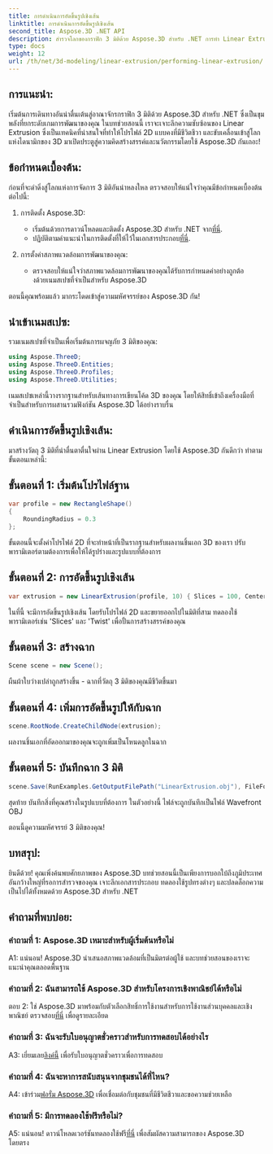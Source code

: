 ```yaml
---
title: การดำเนินการอัดขึ้นรูปเชิงเส้น
linktitle: การดำเนินการอัดขึ้นรูปเชิงเส้น
second_title: Aspose.3D .NET API
description: สำรวจโลกของกราฟิก 3 มิติด้วย Aspose.3D สำหรับ .NET การทำ Linear Extrusion ในคำแนะนำทีละขั้นตอนนี้
type: docs
weight: 12
url: /th/net/3d-modeling/linear-extrusion/performing-linear-extrusion/
---
```

## การแนะนำ:

เริ่มต้นการเดินทางอันน่าตื่นเต้นสู่อาณาจักรกราฟิก 3 มิติด้วย Aspose.3D สำหรับ .NET ซึ่งเป็นขุมพลังที่ยกระดับเกมการพัฒนาของคุณ ในบทช่วยสอนนี้ เราจะเจาะลึกความซับซ้อนของ Linear Extrusion ซึ่งเป็นเทคนิคที่น่าสนใจที่ทำให้โปรไฟล์ 2D แบบคงที่มีชีวิตชีวา และขับเคลื่อนเข้าสู่โลกแห่งไดนามิกของ 3D มาเปิดประตูสู่ความคิดสร้างสรรค์และนวัตกรรมโดยใช้ Aspose.3D กันเถอะ!

## ข้อกำหนดเบื้องต้น:

ก่อนที่จะดำดิ่งสู่โลกแห่งการจัดการ 3 มิติอันน่าหลงใหล ตรวจสอบให้แน่ใจว่าคุณมีข้อกำหนดเบื้องต้นต่อไปนี้:

1. การติดตั้ง Aspose.3D:
   -  เริ่มต้นด้วยการดาวน์โหลดและติดตั้ง Aspose.3D สำหรับ .NET จาก[ที่นี่](https://releases.aspose.com/3d/net/).
   -  ปฏิบัติตามคำแนะนำในการติดตั้งที่ให้ไว้ในเอกสารประกอบ[ที่นี่](https://reference.aspose.com/3d/net/).

2. การตั้งค่าสภาพแวดล้อมการพัฒนาของคุณ:
   - ตรวจสอบให้แน่ใจว่าสภาพแวดล้อมการพัฒนาของคุณได้รับการกำหนดค่าอย่างถูกต้องด้วยเนมสเปซที่จำเป็นสำหรับ Aspose.3D

ตอนนี้คุณพร้อมแล้ว มากระโดดเข้าสู่ความมหัศจรรย์ของ Aspose.3D กัน!

## นำเข้าเนมสเปซ:

รวมเนมสเปซที่จำเป็นเพื่อเริ่มต้นการผจญภัย 3 มิติของคุณ:

```csharp
using Aspose.ThreeD;
using Aspose.ThreeD.Entities;
using Aspose.ThreeD.Profiles;
using Aspose.ThreeD.Utilities;
```

เนมสเปซเหล่านี้วางรากฐานสำหรับเส้นทางการเขียนโค้ด 3D ของคุณ โดยให้สิทธิ์เข้าถึงเครื่องมือที่จำเป็นสำหรับการผสานรวมฟังก์ชัน Aspose.3D ได้อย่างราบรื่น

## ดำเนินการอัดขึ้นรูปเชิงเส้น:

มาสร้างวัตถุ 3 มิติที่น่าตื่นตาตื่นใจผ่าน Linear Extrusion โดยใช้ Aspose.3D กันดีกว่า ทำตามขั้นตอนเหล่านี้:

## ขั้นตอนที่ 1: เริ่มต้นโปรไฟล์ฐาน
```csharp
var profile = new RectangleShape()
{
    RoundingRadius = 0.3
};
```

ขั้นตอนนี้จะตั้งค่าโปรไฟล์ 2D ที่จะทำหน้าที่เป็นรากฐานสำหรับผลงานชิ้นเอก 3D ของเรา ปรับพารามิเตอร์ตามต้องการเพื่อให้ได้รูปร่างและรูปแบบที่ต้องการ

## ขั้นตอนที่ 2: การอัดขึ้นรูปเชิงเส้น
```csharp
var extrusion = new LinearExtrusion(profile, 10) { Slices = 100, Center = true, Twist = 360, TwistOffset = new Vector3(10, 0, 0) };
```

ในที่นี้ จะมีการอัดขึ้นรูปเชิงเส้น โดยรับโปรไฟล์ 2D และขยายออกไปในมิติที่สาม ทดลองใช้พารามิเตอร์เช่น 'Slices' และ 'Twist' เพื่อปั้นการสร้างสรรค์ของคุณ

## ขั้นตอนที่ 3: สร้างฉาก
```csharp
Scene scene = new Scene();
```

ผืนผ้าใบว่างเปล่าถูกสร้างขึ้น - ฉากที่วัตถุ 3 มิติของคุณมีชีวิตขึ้นมา

## ขั้นตอนที่ 4: เพิ่มการอัดขึ้นรูปให้กับฉาก
```csharp
scene.RootNode.CreateChildNode(extrusion);
```

ผลงานชิ้นเอกที่อัดออกมาของคุณจะถูกเพิ่มเป็นโหนดลูกในฉาก

## ขั้นตอนที่ 5: บันทึกฉาก 3 มิติ
```csharp
scene.Save(RunExamples.GetOutputFilePath("LinearExtrusion.obj"), FileFormat.WavefrontOBJ);
```

สุดท้าย บันทึกสิ่งที่คุณสร้างในรูปแบบที่ต้องการ ในตัวอย่างนี้ ไฟล์จะถูกบันทึกเป็นไฟล์ Wavefront OBJ

ตอนนี้ดูความมหัศจรรย์ 3 มิติของคุณ!

## บทสรุป:

ยินดีด้วย! คุณเพิ่งค้นพบศักยภาพของ Aspose.3D บทช่วยสอนนี้เป็นเพียงการบอกใบ้ถึงภูมิประเทศอันกว้างใหญ่ที่รอการสำรวจของคุณ เจาะลึกเอกสารประกอบ ทดลองใช้รูปทรงต่างๆ และปลดล็อกความเป็นไปได้ทั้งหมดด้วย Aspose.3D สำหรับ .NET

## คำถามที่พบบ่อย:

### คำถามที่ 1: Aspose.3D เหมาะสำหรับผู้เริ่มต้นหรือไม่

A1: แน่นอน! Aspose.3D นำเสนอสภาพแวดล้อมที่เป็นมิตรต่อผู้ใช้ และบทช่วยสอนของเราจะแนะนำคุณตลอดพื้นฐาน

### คำถามที่ 2: ฉันสามารถใช้ Aspose.3D สำหรับโครงการเชิงพาณิชย์ได้หรือไม่

 ตอบ 2: ใช่ Aspose.3D มาพร้อมกับตัวเลือกสิทธิ์การใช้งานสำหรับการใช้งานส่วนบุคคลและเชิงพาณิชย์ ตรวจสอบ[ที่นี่](https://purchase.aspose.com/buy) เพื่อดูรายละเอียด

### คำถามที่ 3: ฉันจะรับใบอนุญาตชั่วคราวสำหรับการทดสอบได้อย่างไร

 A3: เยี่ยมเลย[ลิงค์นี้](https://purchase.aspose.com/temporary-license/) เพื่อรับใบอนุญาตชั่วคราวเพื่อการทดสอบ

### คำถามที่ 4: ฉันจะหาการสนับสนุนจากชุมชนได้ที่ไหน?

 A4: เข้าร่วม[ฟอรั่ม Aspose.3D](https://forum.aspose.com/c/3d/18) เพื่อเชื่อมต่อกับชุมชนที่มีชีวิตชีวาและขอความช่วยเหลือ

### คำถามที่ 5: มีการทดลองใช้ฟรีหรือไม่?

 A5: แน่นอน! ดาวน์โหลดเวอร์ชันทดลองใช้ฟรี[ที่นี่](https://releases.aspose.com/) เพื่อสัมผัสความสามารถของ Aspose.3D โดยตรง
